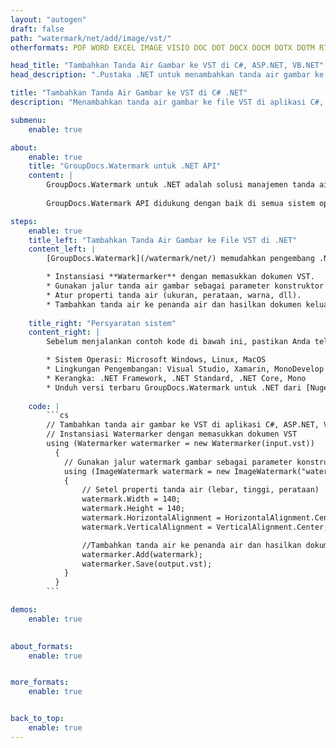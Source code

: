 ```yaml
---
layout: "autogen"
draft: false
path: "watermark/net/add/image/vst/"
otherformats: PDF WORD EXCEL IMAGE VISIO DOC DOT DOCX DOCM DOTX DOTM RTF TXT XLSX XLSM XLTM XLT XLTX XLS XLSB XLAM SXC PPTX PPTM PPSX PPSM POTM POT POTX PPT PPS ODT BMP GIF JPEG JP2 PNG TIFF WEBP VSD VDX VSDX VSTX VSX VSSX VSDM VSSM VSTM VTX VDW VSS

head_title: "Tambahkan Tanda Air Gambar ke VST di C#, ASP.NET, VB.NET"
head_description: ".Pustaka .NET untuk menambahkan tanda air gambar ke file VST di aplikasi C#, ASP.NET, VB.NET & .NET Core menggunakan API GroupDocs.Watermark untuk .NET."

title: "Tambahkan Tanda Air Gambar ke VST di C# .NET"
description: "Menambahkan tanda air gambar ke file VST di aplikasi C#, ASP.NET, VB.NET & .NET Core. Tambahkan tanda air gambar BMP, PNG, GIF & JPEG ke dokumen. Kelola juga ukuran tanda air, perataan, sudut rotasi, dan posisi tanda air pada halaman dokumen, sesuai kebutuhan Anda."

submenu:
    enable: true

about:
    enable: true
    title: "GroupDocs.Watermark untuk .NET API"
    content: |
        GroupDocs.Watermark untuk .NET adalah solusi manajemen tanda air lengkap untuk aplikasi .NET. Pengembang dapat dengan cepat melakukan operasi manipulasi tanda air seperti; tambahkan, edit, cari, dan hapus berbagai jenis tanda air dari dalam dokumen semua format file populer. Mendukung bekerja dengan teks dan tanda air gambar dalam berbagai dokumen termasuk PDF, Microsoft Word, Excel, PowerPoint, Visio, Email dan format gambar.
        
        GroupDocs.Watermark API didukung dengan baik di semua sistem operasi dan platform utama termasuk .NET Framework, .NET Standard, .NET Core, Mono, dan Xamarin.

steps:
    enable: true
    title_left: "Tambahkan Tanda Air Gambar ke File VST di .NET"
    content_left: |
        [GroupDocs.Watermark](/watermark/net/) memudahkan pengembang .NET untuk menambahkan tanda air gambar (BMP, PNG, GIF, atau JPEG) dalam aplikasi mereka dengan menerapkan beberapa langkah mudah .

        * Instansiasi **Watermarker** dengan memasukkan dokumen VST.
        * Gunakan jalur tanda air gambar sebagai parameter konstruktor kelas **ImageWatermark**.
        * Atur properti tanda air (ukuran, perataan, warna, dll).
        * Tambahkan tanda air ke penanda air dan hasilkan dokumen keluaran.
        
    title_right: "Persyaratan sistem"
    content_right: |
        Sebelum menjalankan contoh kode di bawah ini, pastikan Anda telah menginstal prasyarat berikut di sistem Anda.

        * Sistem Operasi: Microsoft Windows, Linux, MacOS
        * Lingkungan Pengembangan: Visual Studio, Xamarin, MonoDevelop
        * Kerangka: .NET Framework, .NET Standard, .NET Core, Mono
        * Unduh versi terbaru GroupDocs.Watermark untuk .NET dari [Nuget](https://www.nuget.org/packages/GroupDocs.Watermark)
        
    code: |
        ```cs
        // Tambahkan tanda air gambar ke VST di aplikasi C#, ASP.NET, VB.NET & .NET Core
        // Instansiasi Watermarker dengan memasukkan dokumen VST
        using (Watermarker watermarker = new Watermarker(input.vst))
          {
            // Gunakan jalur watermark gambar sebagai parameter konstruktor kelas ImageWatermark
            using (ImageWatermark watermark = new ImageWatermark("watermark.png"))
            {
                // Setel properti tanda air (lebar, tinggi, perataan)
                watermark.Width = 140;
                watermark.Height = 140;
                watermark.HorizontalAlignment = HorizontalAlignment.Center;
                watermark.VerticalAlignment = VerticalAlignment.Center;

                //Tambahkan tanda air ke penanda air dan hasilkan dokumen keluaran
                watermarker.Add(watermark);
                watermarker.Save(output.vst);
            }
          }
        ```        

demos:
    enable: true
        

about_formats:
    enable: true


more_formats:
    enable: true


back_to_top:
    enable: true
---
```

